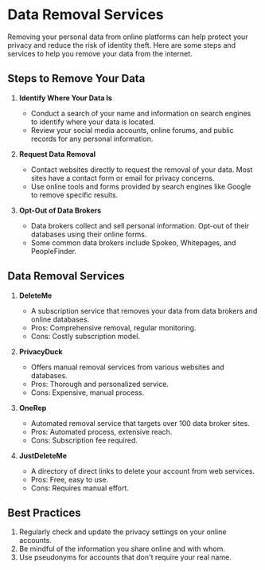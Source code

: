 # Data Removal Services

Removing your personal data from online platforms can help protect your privacy and reduce the risk of identity theft. Here are some steps and services to help you remove your data from the internet.

## Steps to Remove Your Data

1. **Identify Where Your Data Is**
   - Conduct a search of your name and information on search engines to identify where your data is located.
   - Review your social media accounts, online forums, and public records for any personal information.

2. **Request Data Removal**
   - Contact websites directly to request the removal of your data. Most sites have a contact form or email for privacy concerns.
   - Use online tools and forms provided by search engines like Google to remove specific results.

3. **Opt-Out of Data Brokers**
   - Data brokers collect and sell personal information. Opt-out of their databases using their online forms.
   - Some common data brokers include Spokeo, Whitepages, and PeopleFinder.

## Data Removal Services

1. **DeleteMe**
   - A subscription service that removes your data from data brokers and online databases.
   - Pros: Comprehensive removal, regular monitoring.
   - Cons: Costly subscription model.

2. **PrivacyDuck**
   - Offers manual removal services from various websites and databases.
   - Pros: Thorough and personalized service.
   - Cons: Expensive, manual process.

3. **OneRep**
   - Automated removal service that targets over 100 data broker sites.
   - Pros: Automated process, extensive reach.
   - Cons: Subscription fee required.

4. **JustDeleteMe**
   - A directory of direct links to delete your account from web services.
   - Pros: Free, easy to use.
   - Cons: Requires manual effort.

## Best Practices

1. Regularly check and update the privacy settings on your online accounts.
2. Be mindful of the information you share online and with whom.
3. Use pseudonyms for accounts that don't require your real name.
